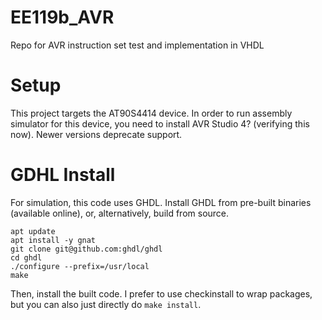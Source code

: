 # EE119b_AVR
Repo for AVR instruction set test and implementation in VHDL


# Setup

This project targets the AT90S4414 device. In order to run assembly simulator for this device,
you need to install AVR Studio 4? (verifying this now). Newer versions deprecate support.

# GDHL Install

For simulation, this code uses GHDL. Install GHDL from pre-built binaries (available online), or,
alternatively, build from source.

```
apt update
apt install -y gnat
git clone git@github.com:ghdl/ghdl
cd ghdl
./configure --prefix=/usr/local
make
```

Then, install the built code. I prefer to use checkinstall to wrap packages, but you can also just directly do `make install`.

